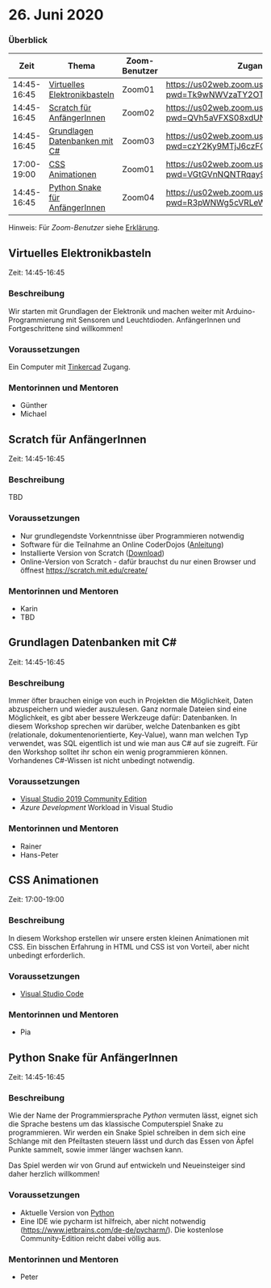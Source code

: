 # 26. Juni 2020

### Überblick

| Zeit        | Thema                                                             | Zoom-Benutzer | Zugangslink                                                                |
| ----------- | ----------------------------------------------------------------- | ------------- | -------------------------------------------------------------------------- |
| 14:45-16:45 | [Virtuelles Elektronikbasteln](#virtuelles-elektronikbasteln)     | Zoom01        | https://us02web.zoom.us/j/82216307716?pwd=Tk9wNWVzaTY2OTFwMjFoVy9mL3dMZz09 |
| 14:45-16:45 | [Scratch für AnfängerInnen](#scratch-für-anfängerinnen)           | Zoom02        | https://us02web.zoom.us/j/84202373502?pwd=QVh5aVFXS08xdUN0YUFya2FlQTE2UT09 |
| 14:45-16:45 | [Grundlagen Datenbanken mit C#](#grundlagen-datenbanken-mit-c)    | Zoom03        | https://us02web.zoom.us/j/88350448547?pwd=czY2Ky9MTjJ6czFQK0xvUTl2UFA3Zz09 |
| 17:00-19:00 | [CSS Animationen](#css-animationen)                               | Zoom01        | https://us02web.zoom.us/j/85862843883?pwd=VGtGVnNQNTRqay9RckpGakVEY1UxZz09 |
| 14:45-16:45 | [Python Snake für AnfängerInnen](#python-snake-für-anfängerinnen) | Zoom04        | https://us02web.zoom.us/j/81824690715?pwd=R3pWNWg5cVRLeWNRMG1NYlE5QityZz09 |

Hinweis: Für _Zoom-Benutzer_ siehe [Erklärung](https://github.com/coderdojo-linz/coderdojo-online/blob/master/Zoom.md).


## Virtuelles Elektronikbasteln

Zeit: 14:45-16:45

### Beschreibung

Wir starten mit Grundlagen der Elektronik und machen weiter mit Arduino-Programmierung mit Sensoren und Leuchtdioden. AnfängerInnen und Fortgeschrittene sind willkommen!

### Voraussetzungen

Ein Computer mit [Tinkercad](https://www.tinkercad.com) Zugang.

### Mentorinnen und Mentoren

- Günther
- Michael


## Scratch für AnfängerInnen

Zeit: 14:45-16:45

### Beschreibung

TBD

### Voraussetzungen

- Nur grundlegendste Vorkenntnisse über Programmieren notwendig
- Software für die Teilnahme an Online CoderDojos ([Anleitung](https://linz.coderdojo.net/online-coderdojo-tipps.html))
- Installierte Version von Scratch ([Download](https://scratch.mit.edu/download))
- Online-Version von Scratch - dafür brauchst du nur einen Browser und öffnest https://scratch.mit.edu/create/

### Mentorinnen und Mentoren

- Karin
- TBD


## Grundlagen Datenbanken mit C#

Zeit: 14:45-16:45

### Beschreibung

Immer öfter brauchen einige von euch in Projekten die Möglichkeit, Daten abzuspeichern und wieder auszulesen. Ganz normale Dateien sind eine Möglichkeit, es gibt aber bessere Werkzeuge dafür: Datenbanken. In diesem Workshop sprechen wir darüber, welche Datenbanken es gibt (relationale, dokumentenorientierte, Key-Value), wann man welchen Typ verwendet, was SQL eigentlich ist und wie man aus C# auf sie zugreift. Für den Workshop solltet ihr schon ein wenig programmieren können. Vorhandenes C#-Wissen ist nicht unbedingt notwendig.

### Voraussetzungen

- [Visual Studio 2019 Community Edition](https://visualstudio.microsoft.com/de/downloads/)
- *Azure Development* Workload in Visual Studio

### Mentorinnen und Mentoren

- Rainer
- Hans-Peter


## CSS Animationen

Zeit: 17:00-19:00

### Beschreibung

In diesem Workshop erstellen wir unsere ersten kleinen Animationen mit CSS. Ein bisschen Erfahrung in HTML und CSS ist von Vorteil, aber nicht unbedingt erforderlich.

### Voraussetzungen

- [Visual Studio Code](https://code.visualstudio.com)

### Mentorinnen und Mentoren

- Pia


## Python Snake für AnfängerInnen

Zeit: 14:45-16:45

### Beschreibung

Wie der Name der Programmiersprache *Python* vermuten lässt, eignet sich die Sprache bestens um das klassische Computerspiel Snake zu programmieren. Wir werden ein Snake Spiel schreiben in dem sich eine Schlange mit den Pfeiltasten steuern lässt und durch das Essen von Äpfel Punkte sammelt, sowie immer länger wachsen kann.

Das Spiel werden wir von Grund auf entwickeln und Neueinsteiger sind daher herzlich willkommen!

### Voraussetzungen

- Aktuelle Version von [Python](https://www.python.org/downloads/)
- Eine IDE wie pycharm ist hilfreich, aber nicht notwendig (https://www.jetbrains.com/de-de/pycharm/). Die kostenlose Community-Edition reicht dabei völlig aus.

### Mentorinnen und Mentoren

- Peter
